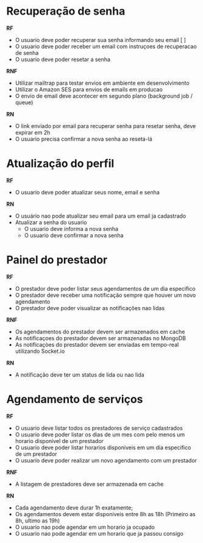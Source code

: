 # Recuperação de senha
**RF**

- O usuario deve poder recuperar sua senha informando seu email [  ]
- O usuario deve poder receber um email com instruçoes de recuperacao de senha
- O usuario deve poder resetar a senha

**RNF**

- Utilizar mailtrap para testar envios em ambiente em desenvolvimento
- Utilizar o Amazon SES para envios de emails em producao
- O envio de email deve acontecer em segundo plano (background job / queue)

**RN**

- O link enviado por email para recuperar senha para resetar senha, deve expirar em 2h
- O usuario precisa confirmar a nova senha ao reseta-lá

# Atualização do perfil

**RF**

- O usuario deve poder atualizar seus nome, email e senha

**RN**

- O usuário nao pode atualizar seu email para um email ja cadastrado
- Atualizar a senha do usuario
  - O usuario deve informa a nova senha
  - O usuario deve confirmar a nova senha

# Painel do prestador

**RF**

- O prestador deve poder listar seus agendamentos de um dia especifico
- O prestador deve receber uma notificação sempre que houver um novo agendamento
- O prestador deve poder visualizar as notificações nao lidas

**RNF**

- Os agendamentos do prestador devem ser armazenados em cache
- As notificaçoes do prestador devem ser armazenadas no MongoDB
- As notificaçòes do prestador devem ser enviadas em tempo-real utilizando Socket.io

**RN**

- A notificação deve ter um status de lida ou nao lida

# Agendamento de serviços

**RF**

- O usuario deve listar todos os prestadores de serviço cadastrados
- O usuario deve poder listar os dias de um mes com pelo menos um horario disponivel de um prestador
- O usuario deve poder listar horarios disponiveis em um dia especifico de um prestador
- O usuario deve poder realizar um novo agendamento com um prestador

**RNF**

- A listagem de prestadores deve ser armazenada em cache

**RN**

- Cada agendamento deve durar 1h exatamente;
- Os agendamentos devem estar disponiveis entre 8h as 18h (Primeiro as 8h, ultimo as 19h)
- O usuario nao pode agendar em um horario ja ocupado
- O usuario nao pode agendar em um horario que ja passou consigo
